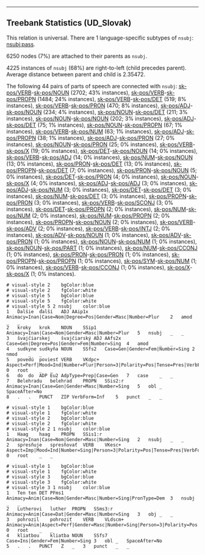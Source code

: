 

--------------------------------------------------------------------------------

## Treebank Statistics (UD_Slovak)

This relation is universal.
There are 1 language-specific subtypes of `nsubj`: [nsubj:pass]().

6250 nodes (7%) are attached to their parents as `nsubj`.

4225 instances of `nsubj` (68%) are right-to-left (child precedes parent).
Average distance between parent and child is 2.35472.

The following 44 pairs of parts of speech are connected with `nsubj`: [sk-pos/VERB]()-[sk-pos/NOUN]() (2702; 43% instances), [sk-pos/VERB]()-[sk-pos/PROPN]() (1484; 24% instances), [sk-pos/VERB]()-[sk-pos/DET]() (519; 8% instances), [sk-pos/VERB]()-[sk-pos/PRON]() (470; 8% instances), [sk-pos/ADJ]()-[sk-pos/NOUN]() (234; 4% instances), [sk-pos/NOUN]()-[sk-pos/DET]() (211; 3% instances), [sk-pos/NOUN]()-[sk-pos/NOUN]() (202; 3% instances), [sk-pos/ADJ]()-[sk-pos/DET]() (75; 1% instances), [sk-pos/NOUN]()-[sk-pos/PROPN]() (67; 1% instances), [sk-pos/VERB]()-[sk-pos/NUM]() (63; 1% instances), [sk-pos/ADJ]()-[sk-pos/PROPN]() (38; 1% instances), [sk-pos/ADJ]()-[sk-pos/PRON]() (27; 0% instances), [sk-pos/NOUN]()-[sk-pos/PRON]() (25; 0% instances), [sk-pos/VERB]()-[sk-pos/X]() (19; 0% instances), [sk-pos/DET]()-[sk-pos/NOUN]() (14; 0% instances), [sk-pos/VERB]()-[sk-pos/ADJ]() (14; 0% instances), [sk-pos/NUM]()-[sk-pos/NOUN]() (13; 0% instances), [sk-pos/PRON]()-[sk-pos/DET]() (13; 0% instances), [sk-pos/PROPN]()-[sk-pos/DET]() (7; 0% instances), [sk-pos/PRON]()-[sk-pos/NOUN]() (5; 0% instances), [sk-pos/DET]()-[sk-pos/PRON]() (4; 0% instances), [sk-pos/NOUN]()-[sk-pos/X]() (4; 0% instances), [sk-pos/ADJ]()-[sk-pos/ADJ]() (3; 0% instances), [sk-pos/ADJ]()-[sk-pos/NUM]() (3; 0% instances), [sk-pos/DET]()-[sk-pos/DET]() (3; 0% instances), [sk-pos/NUM]()-[sk-pos/DET]() (3; 0% instances), [sk-pos/PROPN]()-[sk-pos/PRON]() (3; 0% instances), [sk-pos/VERB]()-[sk-pos/SCONJ]() (3; 0% instances), [sk-pos/DET]()-[sk-pos/PROPN]() (2; 0% instances), [sk-pos/NUM]()-[sk-pos/NUM]() (2; 0% instances), [sk-pos/NUM]()-[sk-pos/PROPN]() (2; 0% instances), [sk-pos/PROPN]()-[sk-pos/NOUN]() (2; 0% instances), [sk-pos/VERB]()-[sk-pos/ADV]() (2; 0% instances), [sk-pos/VERB]()-[sk-pos/INTJ]() (2; 0% instances), [sk-pos/ADV]()-[sk-pos/NOUN]() (1; 0% instances), [sk-pos/ADV]()-[sk-pos/PRON]() (1; 0% instances), [sk-pos/NOUN]()-[sk-pos/NUM]() (1; 0% instances), [sk-pos/NOUN]()-[sk-pos/PART]() (1; 0% instances), [sk-pos/NUM]()-[sk-pos/CCONJ]() (1; 0% instances), [sk-pos/PRON]()-[sk-pos/PRON]() (1; 0% instances), [sk-pos/PROPN]()-[sk-pos/PROPN]() (1; 0% instances), [sk-pos/SYM]()-[sk-pos/NUM]() (1; 0% instances), [sk-pos/VERB]()-[sk-pos/CCONJ]() (1; 0% instances), [sk-pos/X]()-[sk-pos/X]() (1; 0% instances).


~~~ conllu
# visual-style 2	bgColor:blue
# visual-style 2	fgColor:white
# visual-style 5	bgColor:blue
# visual-style 5	fgColor:white
# visual-style 5 2 nsubj	color:blue
1	Ďalšie	ďalší	ADJ	AAip1x	Animacy=Inan|Case=Nom|Degree=Pos|Gender=Masc|Number=Plur	2	amod	_	_
2	kroky	krok	NOUN	SSip1	Animacy=Inan|Case=Nom|Gender=Masc|Number=Plur	5	nsubj	_	_
3	švajčiarskej	švajčiarský	ADJ	AAfs2x	Case=Gen|Degree=Pos|Gender=Fem|Number=Sing	4	amod	_	_
4	sudkyne	sudkyňa	NOUN	SSfs2	Case=Gen|Gender=Fem|Number=Sing	2	nmod	_	_
5	povedú	poviesť	VERB	VKdpc+	Aspect=Perf|Mood=Ind|Number=Plur|Person=3|Polarity=Pos|Tense=Pres|VerbForm=Fin	0	root	_	_
6	do	do	ADP	Eu2	AdpType=Prep|Case=Gen	7	case	_	_
7	Belehradu	belehrad	PROPN	SSis2:r	Animacy=Inan|Case=Gen|Gender=Masc|Number=Sing	5	obl	_	SpaceAfter=No
8	.	.	PUNCT	ZIP	VerbForm=Inf	5	punct	_	_

~~~


~~~ conllu
# visual-style 1	bgColor:blue
# visual-style 1	fgColor:white
# visual-style 2	bgColor:blue
# visual-style 2	fgColor:white
# visual-style 2 1 nsubj	color:blue
1	Haag	haag	PROPN	SSis1:r	Animacy=Inan|Case=Nom|Gender=Masc|Number=Sing	2	nsubj	_	_
2	spresňuje	spresňovať	VERB	VKesc+	Aspect=Imp|Mood=Ind|Number=Sing|Person=3|Polarity=Pos|Tense=Pres|VerbForm=Fin	0	root	_	_

~~~


~~~ conllu
# visual-style 1	bgColor:blue
# visual-style 1	fgColor:white
# visual-style 3	bgColor:blue
# visual-style 3	fgColor:white
# visual-style 3 1 nsubj	color:blue
1	Ten	ten	DET	PFms1	Animacy=Anim|Case=Nom|Gender=Masc|Number=Sing|PronType=Dem	3	nsubj	_	_
2	Lutherovi	luther	PROPN	SSms3:r	Animacy=Anim|Case=Dat|Gender=Masc|Number=Sing	3	obj	_	_
3	pohrozil	pohroziť	VERB	VLdscm+	Animacy=Anim|Aspect=Perf|Gender=Masc|Number=Sing|Person=3|Polarity=Pos|Tense=Past|VerbForm=Part	0	root	_	_
4	kliatbou	kliatba	NOUN	SSfs7	Case=Ins|Gender=Fem|Number=Sing	3	obl	_	SpaceAfter=No
5	.	.	PUNCT	Z	_	3	punct	_	_

~~~



